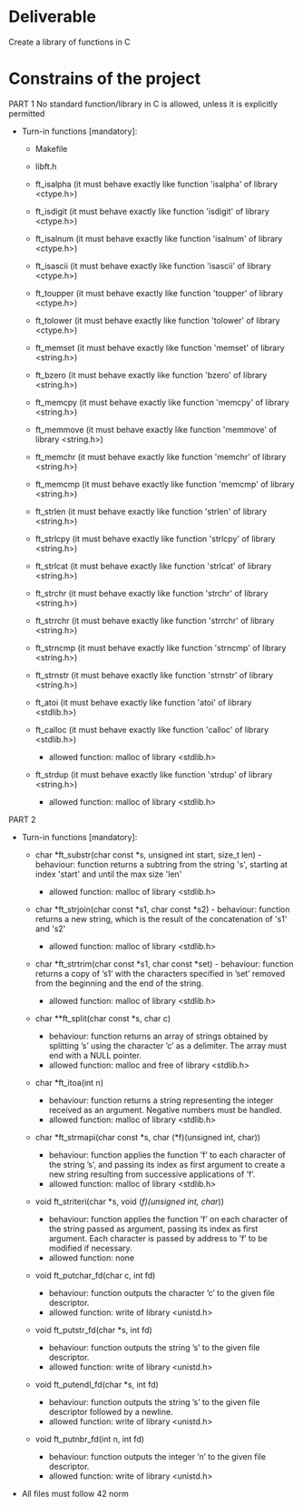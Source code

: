 # Deliverable

Create a library of functions in C

# Constrains of the project

PART 1
No standard function/library in C is allowed, unless it is explicitly permitted 

- Turn-in functions [mandatory]:
  * Makefile
  * libft.h
  
  * ft_isalpha (it must behave exactly like function 'isalpha' of library <ctype.h>)
  * ft_isdigit (it must behave exactly like function 'isdigit' of library <ctype.h>)
  * ft_isalnum (it must behave exactly like function 'isalnum' of library <ctype.h>)
  * ft_isascii (it must behave exactly like function 'isascii' of library <ctype.h>)
  * ft_toupper (it must behave exactly like function 'toupper' of library <ctype.h>)
  * ft_tolower (it must behave exactly like function 'tolower' of library <ctype.h>)
  * ft_memset (it must behave exactly like function 'memset' of library <string.h>)
  * ft_bzero (it must behave exactly like function 'bzero' of library <string.h>)
  * ft_memcpy (it must behave exactly like function 'memcpy' of library <string.h>)
  * ft_memmove (it must behave exactly like function 'memmove' of library <string.h>)
  * ft_memchr (it must behave exactly like function 'memchr' of library <string.h>)
  * ft_memcmp (it must behave exactly like function 'memcmp' of library <string.h>)
  * ft_strlen (it must behave exactly like function 'strlen' of library <string.h>)
  * ft_strlcpy (it must behave exactly like function 'strlcpy' of library <string.h>)
  * ft_strlcat (it must behave exactly like function 'strlcat' of library <string.h>)
  * ft_strchr (it must behave exactly like function 'strchr' of library <string.h>)
  * ft_strrchr (it must behave exactly like function 'strrchr' of library <string.h>)
  * ft_strncmp (it must behave exactly like function 'strncmp' of library <string.h>)
  * ft_strnstr (it must behave exactly like function 'strnstr' of library <string.h>)
  * ft_atoi (it must behave exactly like function 'atoi' of library <stdlib.h>)
  * ft_calloc (it must behave exactly like function 'calloc' of library <stdlib.h>)
      - allowed function: malloc of library <stdlib.h>
  * ft_strdup (it must behave exactly like function 'strdup' of library <string.h>)
      - allowed function: malloc of library <stdlib.h>

PART 2
- Turn-in functions [mandatory]:
	* char *ft_substr(char const *s, unsigned int start, size_t len)
		  - behaviour: function returns a subtring from the string 's', starting at index 'start' and until the max size 'len'
      - allowed function: malloc of library <stdlib.h>
      
	* char *ft_strjoin(char const *s1, char const *s2)
		  - behaviour: function returns a new string, which is the result of the concatenation of 's1' and 's2'
      - allowed function: malloc of library <stdlib.h>
      
	* char *ft_strtrim(char const *s1, char const *set)
		  - behaviour: function returns a copy of ’s1’ with the characters specified in ’set’ removed from the beginning and the end of the string.
      - allowed function: malloc of library <stdlib.h>
      
  * char **ft_split(char const *s, char c)
  	  - behaviour: function returns an array of strings obtained by splitting ’s’ using the character ’c’ as a delimiter. The array must end with a NULL pointer.
      - allowed function: malloc and free of library <stdlib.h>
      
  * char *ft_itoa(int n)
  	  - behaviour: function returns a string representing the integer received as an argument. Negative numbers must be handled.
      - allowed function: malloc of library <stdlib.h>
      
  * char *ft_strmapi(char const *s, char (*f)(unsigned int, char))
  	  - behaviour: function applies the function ’f’ to each character of the string ’s’, and passing its index as first argument to create a new string resulting from successive applications of ’f’.
      - allowed function: malloc of library <stdlib.h>
      
  * void ft_striteri(char *s, void (*f)(unsigned int, char*))
  	  - behaviour: function applies the function ’f’ on each character of the string passed as argument, passing its index as first argument. Each character is passed by address to ’f’ to be modified if necessary.
      - allowed function: none
      
  * void ft_putchar_fd(char c, int fd)
  	  - behaviour: function outputs the character ’c’ to the given file descriptor.
      - allowed function: write of library <unistd.h>
      
  * void ft_putstr_fd(char *s, int fd)
  	  - behaviour: function outputs the string ’s’ to the given file descriptor.
      - allowed function: write of library <unistd.h>
      
  * void ft_putendl_fd(char *s, int fd)
  	  - behaviour: function outputs the string ’s’ to the given file descriptor followed by a newline.
      - allowed function: write of library <unistd.h>
      
  * void ft_putnbr_fd(int n, int fd)
  	  - behaviour: function outputs the integer ’n’ to the given file descriptor.
      - allowed function: write of library <unistd.h>
  
- All files must follow 42 norm
